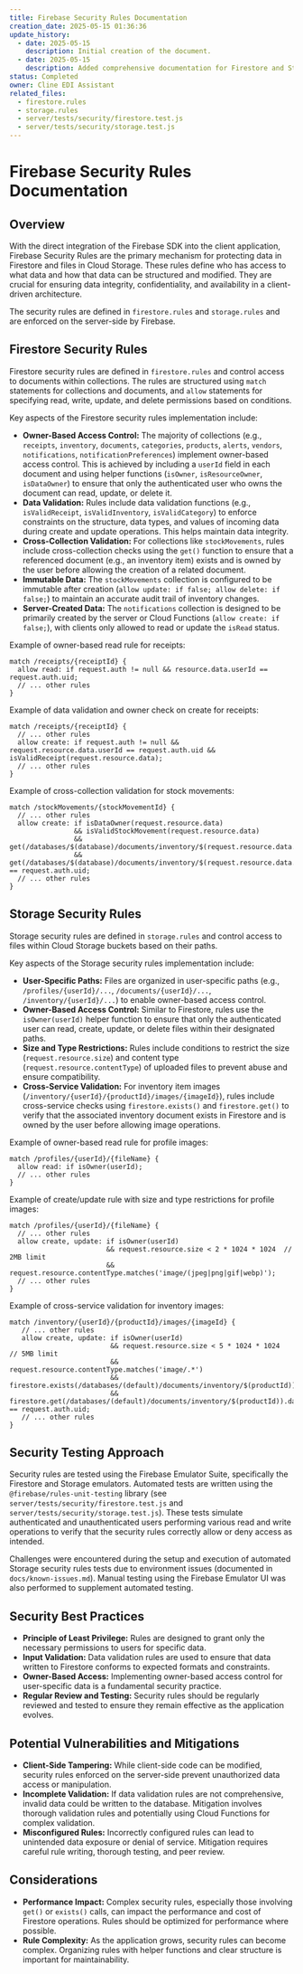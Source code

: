 ```yaml
---
title: Firebase Security Rules Documentation
creation_date: 2025-05-15 01:36:36
update_history:
  - date: 2025-05-15
    description: Initial creation of the document.
  - date: 2025-05-15
    description: Added comprehensive documentation for Firestore and Storage security rules.
status: Completed
owner: Cline EDI Assistant
related_files:
  - firestore.rules
  - storage.rules
  - server/tests/security/firestore.test.js
  - server/tests/security/storage.test.js
---
```


# Firebase Security Rules Documentation

## Overview
With the direct integration of the Firebase SDK into the client application, Firebase Security Rules are the primary mechanism for protecting data in Firestore and files in Cloud Storage. These rules define who has access to what data and how that data can be structured and modified. They are crucial for ensuring data integrity, confidentiality, and availability in a client-driven architecture.

The security rules are defined in `firestore.rules` and `storage.rules` and are enforced on the server-side by Firebase.

## Firestore Security Rules
Firestore security rules are defined in `firestore.rules` and control access to documents within collections. The rules are structured using `match` statements for collections and documents, and `allow` statements for specifying read, write, update, and delete permissions based on conditions.

Key aspects of the Firestore security rules implementation include:

- **Owner-Based Access Control:** The majority of collections (e.g., `receipts`, `inventory`, `documents`, `categories`, `products`, `alerts`, `vendors`, `notifications`, `notificationPreferences`) implement owner-based access control. This is achieved by including a `userId` field in each document and using helper functions (`isOwner`, `isResourceOwner`, `isDataOwner`) to ensure that only the authenticated user who owns the document can read, update, or delete it.
- **Data Validation:** Rules include data validation functions (e.g., `isValidReceipt`, `isValidInventory`, `isValidCategory`) to enforce constraints on the structure, data types, and values of incoming data during create and update operations. This helps maintain data integrity.
- **Cross-Collection Validation:** For collections like `stockMovements`, rules include cross-collection checks using the `get()` function to ensure that a referenced document (e.g., an inventory item) exists and is owned by the user before allowing the creation of a related document.
- **Immutable Data:** The `stockMovements` collection is configured to be immutable after creation (`allow update: if false; allow delete: if false;`) to maintain an accurate audit trail of inventory changes.
- **Server-Created Data:** The `notifications` collection is designed to be primarily created by the server or Cloud Functions (`allow create: if false;`), with clients only allowed to read or update the `isRead` status.

Example of owner-based read rule for receipts:
```firebase
match /receipts/{receiptId} {
  allow read: if request.auth != null && resource.data.userId == request.auth.uid;
  // ... other rules
}
```

Example of data validation and owner check on create for receipts:
```firebase
match /receipts/{receiptId} {
  // ... other rules
  allow create: if request.auth != null && request.resource.data.userId == request.auth.uid && isValidReceipt(request.resource.data);
  // ... other rules
}
```

Example of cross-collection validation for stock movements:
```firebase
match /stockMovements/{stockMovementId} {
  // ... other rules
  allow create: if isDataOwner(request.resource.data)
                && isValidStockMovement(request.resource.data)
                && get(/databases/$(database)/documents/inventory/$(request.resource.data.itemId)).exists()
                && get(/databases/$(database)/documents/inventory/$(request.resource.data.itemId)).data.userId == request.auth.uid;
  // ... other rules
}
```

## Storage Security Rules
Storage security rules are defined in `storage.rules` and control access to files within Cloud Storage buckets based on their paths.

Key aspects of the Storage security rules implementation include:

- **User-Specific Paths:** Files are organized in user-specific paths (e.g., `/profiles/{userId}/...`, `/documents/{userId}/...`, `/inventory/{userId}/...`) to enable owner-based access control.
- **Owner-Based Access Control:** Similar to Firestore, rules use the `isOwner(userId)` helper function to ensure that only the authenticated user can read, create, update, or delete files within their designated paths.
- **Size and Type Restrictions:** Rules include conditions to restrict the size (`request.resource.size`) and content type (`request.resource.contentType`) of uploaded files to prevent abuse and ensure compatibility.
- **Cross-Service Validation:** For inventory item images (`/inventory/{userId}/{productId}/images/{imageId}`), rules include cross-service checks using `firestore.exists()` and `firestore.get()` to verify that the associated inventory document exists in Firestore and is owned by the user before allowing image operations.

Example of owner-based read rule for profile images:
```firebase
match /profiles/{userId}/{fileName} {
  allow read: if isOwner(userId);
  // ... other rules
}
```

Example of create/update rule with size and type restrictions for profile images:
```firebase
match /profiles/{userId}/{fileName} {
  // ... other rules
  allow create, update: if isOwner(userId)
                        && request.resource.size < 2 * 1024 * 1024  // 2MB limit
                        && request.resource.contentType.matches('image/(jpeg|png|gif|webp)');
  // ... other rules
}
```

Example of cross-service validation for inventory images:
```firebase
match /inventory/{userId}/{productId}/images/{imageId} {
   // ... other rules
   allow create, update: if isOwner(userId)
                         && request.resource.size < 5 * 1024 * 1024  // 5MB limit
                         && request.resource.contentType.matches('image/.*')
                         && firestore.exists(/databases/(default)/documents/inventory/$(productId))
                         && firestore.get(/databases/(default)/documents/inventory/$(productId)).data.userId == request.auth.uid;
   // ... other rules
}
```

## Security Testing Approach
Security rules are tested using the Firebase Emulator Suite, specifically the Firestore and Storage emulators. Automated tests are written using the `@firebase/rules-unit-testing` library (see `server/tests/security/firestore.test.js` and `server/tests/security/storage.test.js`). These tests simulate authenticated and unauthenticated users performing various read and write operations to verify that the security rules correctly allow or deny access as intended.

Challenges were encountered during the setup and execution of automated Storage security rules tests due to environment issues (documented in `docs/known-issues.md`). Manual testing using the Firebase Emulator UI was also performed to supplement automated testing.

## Security Best Practices
- **Principle of Least Privilege:** Rules are designed to grant only the necessary permissions to users for specific data.
- **Input Validation:** Data validation rules are used to ensure that data written to Firestore conforms to expected formats and constraints.
- **Owner-Based Access:** Implementing owner-based access control for user-specific data is a fundamental security practice.
- **Regular Review and Testing:** Security rules should be regularly reviewed and tested to ensure they remain effective as the application evolves.

## Potential Vulnerabilities and Mitigations
- **Client-Side Tampering:** While client-side code can be modified, security rules enforced on the server-side prevent unauthorized data access or manipulation.
- **Incomplete Validation:** If data validation rules are not comprehensive, invalid data could be written to the database. Mitigation involves thorough validation rules and potentially using Cloud Functions for complex validation.
- **Misconfigured Rules:** Incorrectly configured rules can lead to unintended data exposure or denial of service. Mitigation requires careful rule writing, thorough testing, and peer review.

## Considerations
- **Performance Impact:** Complex security rules, especially those involving `get()` or `exists()` calls, can impact the performance and cost of Firestore operations. Rules should be optimized for performance where possible.
- **Rule Complexity:** As the application grows, security rules can become complex. Organizing rules with helper functions and clear structure is important for maintainability.
